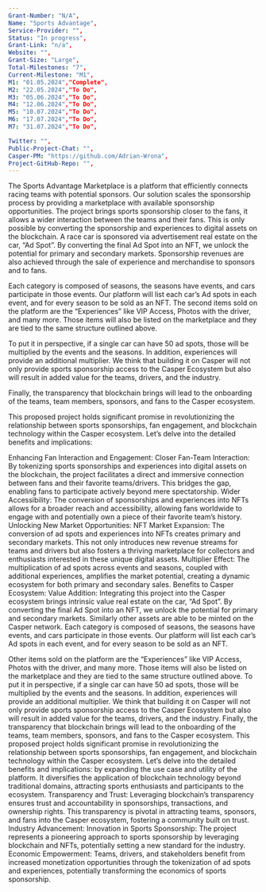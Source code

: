 ```yaml
---
Grant-Number: "N/A",
Name: "Sports Advantage",
Service-Provider: "",
Status: "In progress",
Grant-Link: "n/a",
Website: "",
Grant-Size: "Large",
Total-Milestones: "7",
Current-Milestone: "M1",
M1: "01.05.2024","Complete",
M2: "22.05.2024","To Do",
M3: "05.06.2024","To Do",
M4: "12.06.2024","To Do",
M5: "10.07.2024","To Do",
M6: "17.07.2024","To Do",
M7: "31.07.2024","To Do",

Twitter: "",
Public-Project-Chat: "",
Casper-PM: "https://github.com/Adrian-Wrona",
Project-GitHub-Repo: "",
---
```

<!--lang:en--> 

The Sports Advantage Marketplace is a platform that efficiently connects racing teams with potential
sponsors. Our solution scales the sponsorship process by providing a marketplace with available
sponsorship opportunities.
The project brings sports sponsorship closer to the fans, it allows a wider interaction between the teams
and their fans. This is only possible by converting the sponsorship and experiences to digital assets on
the blockchain. A race car is sponsored via advertisement real estate on the car, “Ad Spot”. By
converting the final Ad Spot into an NFT, we unlock the potential for primary and secondary markets.
Sponsorship revenues are also achieved through the sale of experience and merchandise to sponsors
and to fans.


Each category is composed of seasons, the seasons have events, and cars participate in those events.
Our platform will list each car’s Ad spots in each event, and for every season to be sold as an NFT. The
second items sold on the platform are the “Experiences” like VIP Access, Photos with the driver, and
many more. Those items will also be listed on the marketplace and they are tied to the same structure
outlined above.

To put it in perspective, if a single car can have 50 ad spots, those will be multiplied by the events and
the seasons. In addition, experiences will provide an additional multiplier.
We think that building it on Casper will not only provide sports sponsorship access to the Casper
Ecosystem but also will result in added value for the teams, drivers, and the industry.

Finally, the transparency that blockchain brings will lead to the onboarding of the teams, team members,
sponsors, and fans to the Casper ecosystem.

This proposed project holds significant promise in revolutionizing the relationship between sports
sponsorships, fan engagement, and blockchain technology within the Casper ecosystem. Let’s delve
into the detailed benefits and implications:

Enhancing Fan Interaction and Engagement:
Closer Fan-Team Interaction: By tokenizing sports sponsorships and experiences into digital assets on
the blockchain, the project facilitates a direct and immersive connection between fans and their favorite
teams/drivers. This bridges the gap, enabling fans to participate actively beyond mere spectatorship.
Wider Accessibility: The conversion of sponsorships and experiences into NFTs allows for a broader
reach and accessibility, allowing fans worldwide to engage with and potentially own a piece of their
favorite team’s history.
Unlocking New Market Opportunities:
NFT Market Expansion: The conversion of ad spots and experiences into NFTs creates primary and
secondary markets. This not only introduces new revenue streams for teams and drivers but also
fosters a thriving marketplace for collectors and enthusiasts interested in these unique digital assets.
Multiplier Effect: The multiplication of ad spots across events and seasons, coupled with additional
experiences, amplifies the market potential, creating a dynamic ecosystem for both primary and
secondary sales.
Benefits to Casper Ecosystem:
Value Addition: Integrating this project into the Casper ecosystem brings intrinsic value real estate on
the car, “Ad Spot”. By converting the final Ad Spot into an NFT, we unlock the potential for primary and
secondary markets. Similarly other assets are able to be minted on the Casper network.
Each category is composed of seasons, the seasons have events, and cars participate in those events.
Our platform will list each car’s Ad spots in each event, and for every season to be sold as an NFT.


Other items sold on the platform are the “Experiences” like VIP Access, Photos with the driver, and
many more. Those items will also be listed on the marketplace and they are tied to the same structure
outlined above.
To put it in perspective, if a single car can have 50 ad spots, those will be multiplied by the events and
the seasons. In addition, experiences will provide an additional multiplier.
We think that building it on Casper will not only provide sports sponsorship access to the Casper
Ecosystem but also will result in added value for the teams, drivers, and the industry.
Finally, the transparency that blockchain brings will lead to the onboarding of the teams, team members,
sponsors, and fans to the Casper ecosystem.
This proposed project holds significant promise in revolutionizing the relationship between sports
sponsorships, fan engagement, and blockchain technology within the Casper ecosystem. Let’s delve
into the detailed benefits and implications:
by expanding the use case and utility of the platform. It diversifies the application of blockchain
technology beyond traditional domains, attracting sports enthusiasts and participants to the ecosystem.
Transparency and Trust: Leveraging blockchain’s transparency ensures trust and accountability in
sponsorships, transactions, and ownership rights. This transparency is pivotal in attracting teams,
sponsors, and fans into the Casper ecosystem, fostering a community built on trust.
Industry Advancement:
Innovation in Sports Sponsorship: The project represents a pioneering approach to sports sponsorship
by leveraging blockchain and NFTs, potentially setting a new standard for the industry.
Economic Empowerment: Teams, drivers, and stakeholders benefit from increased monetization
opportunities through the tokenization of ad spots and experiences, potentially transforming the
economics of sports sponsorship.


<!--lang:es--] 
<!--lang:de--] 
<!--lang:fr--] 
<!--lang:pl--] 
<!--lang:uk--] 
[!--lang:*-->  

